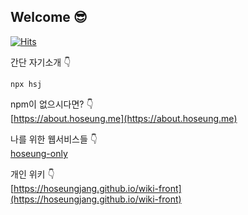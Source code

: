 ## Welcome 😎
[![Hits](https://hits.seeyoufarm.com/api/count/incr/badge.svg?url=https%3A%2F%2Fgithub.com%2FHoseungJang&count_bg=%2379C83D&title_bg=%23555555&icon=&icon_color=%23E7E7E7&title=hits&edge_flat=false)](https://hits.seeyoufarm.com)

간단 자기소개 👇
```
npx hsj
```
npm이 없으시다면? 👇<br>
[https://about.hoseung.me](https://about.hoseung.me)

나를 위한 웹서비스들 👇<br>
[hoseung-only](https://github.com/hoseung-only)

개인 위키 👇<br>
[https://hoseungjang.github.io/wiki-front](https://hoseungjang.github.io/wiki-front)
